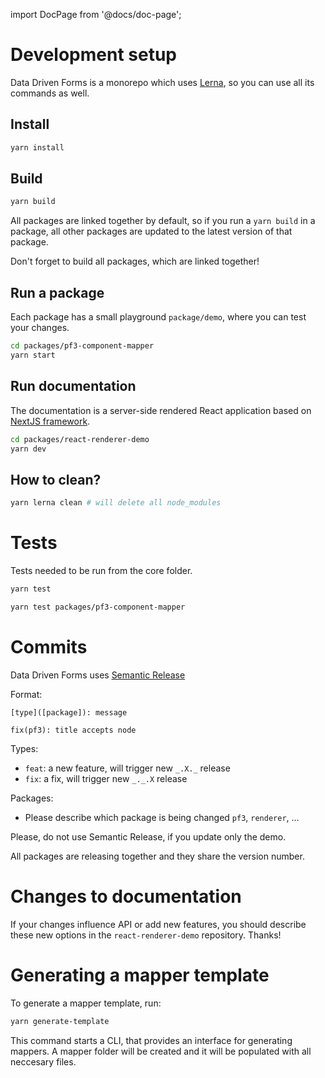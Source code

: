 import DocPage from '@docs/doc-page';

<DocPage>

# Development setup

Data Driven Forms is a monorepo which uses [Lerna](https://github.com/lerna/lerna), so you can use all its commands as well.

## Install

```bash
yarn install
```

## Build

```bash
yarn build
```

All packages are linked together by default, so if you run a `yarn build` in a package, all other packages are updated to the latest version of that package.

Don't forget to build all packages, which are linked together!

## Run a package

Each package has a small playground `package/demo`, where you can test your changes.

```bash
cd packages/pf3-component-mapper
yarn start
```

## Run documentation

The documentation is a server-side rendered React application based on [NextJS framework](https://nextjs.org/).

```bash
cd packages/react-renderer-demo
yarn dev
```

## How to clean?

```bash
yarn lerna clean # will delete all node_modules
```

# Tests

Tests needed to be run from the core folder.

```bash
yarn test

yarn test packages/pf3-component-mapper
```

# Commits

Data Driven Forms uses [Semantic Release](https://github.com/semantic-release/commit-analyzer)

Format:

```
[type]([package]): message

fix(pf3): title accepts node
```

Types:
- `feat`: a new feature, will trigger new `_.X._` release
- `fix`: a fix, will trigger new `_._.X` release

Packages:
- Please describe which package is being changed `pf3`, `renderer`, ...

Please, do not use Semantic Release, if you update only the demo.

All packages are releasing together and they share the version number.

# Changes to documentation

If your changes influence API or add new features, you should describe these new options in the `react-renderer-demo` repository. Thanks!

# Generating a mapper template

To generate a mapper template, run:

```bash
yarn generate-template
```

This command starts a CLI, that provides an interface for generating mappers. A mapper folder will be created and it will be populated with all neccesary files.

</DocPage>
